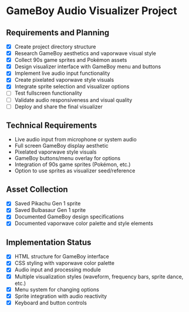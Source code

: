 # GameBoy Audio Visualizer Project

## Requirements and Planning
- [x] Create project directory structure
- [x] Research GameBoy aesthetics and vaporwave visual style
- [x] Collect 90s game sprites and Pokémon assets
- [x] Design visualizer interface with GameBoy menu and buttons
- [x] Implement live audio input functionality
- [x] Create pixelated vaporwave style visuals
- [x] Integrate sprite selection and visualizer options
- [ ] Test fullscreen functionality
- [ ] Validate audio responsiveness and visual quality
- [ ] Deploy and share the final visualizer

## Technical Requirements
- Live audio input from microphone or system audio
- Full screen GameBoy display aesthetic
- Pixelated vaporwave style visuals
- GameBoy buttons/menu overlay for options
- Integration of 90s game sprites (Pokémon, etc.)
- Option to use sprites as visualizer seed/reference

## Asset Collection
- [x] Saved Pikachu Gen 1 sprite
- [x] Saved Bulbasaur Gen 1 sprite
- [x] Documented GameBoy design specifications
- [x] Documented vaporwave color palette and style elements

## Implementation Status
- [x] HTML structure for GameBoy interface
- [x] CSS styling with vaporwave color palette
- [x] Audio input and processing module
- [x] Multiple visualization styles (waveform, frequency bars, sprite dance, etc.)
- [x] Menu system for changing options
- [x] Sprite integration with audio reactivity
- [x] Keyboard and button controls
